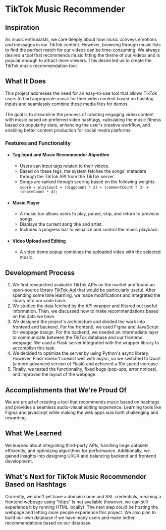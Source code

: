 # TikTok Music Recommender

## Inspiration

As music enthusiasts, we care deeply about how music conveys emotions and messages in our TikTok content. However, browsing through music lists to find the perfect match for our videos can be time-consuming. We always desired a tool that recommends music fitting the theme of our videos and is popular enough to attract more viewers. This desire led us to create the TikTok music recommendation tool.

## What It Does

This project addresses the need for an easy-to-use tool that allows TikTok users to find appropriate music for their video content based on hashtag inputs and seamlessly combine these media files for demos. <br><br>The goal is to streamline the process of creating engaging video content with music based on preferred video hashtags, calculating the music fitness based on popularity stats, enhancing the user's creative workflow, and enabling better content production for social media platforms.

### Features and Functionality

- #### Tag Input and Music Recommender Algorithm
  - Users can input tags related to their videos.
  - Based on these tags, the system fetches the songs' metadata through the TikTok API from the TikTok server.
  - Songs are ranked through scoring based on the following weights: <br>
    `score = playCount + (diggCount * 2) + (commentCount * 3) + (shareCount * 4);`

- #### Music Player
  - A music bar allows users to play, pause, skip, and return to previous songs.
  - Displays the current song title and artist.
  - Includes a progress bar to visualize and control the music playback.

- #### Video Upload and Editing
  - A video demo popup combines the uploaded video with the selected music.

## Development Process

1. We first researched available TikTok APIs on the market and found an open-source library [TikTok-Api](https://github.com/davidteather/TikTok-Api) that would be particularly useful. After spending some time learning, we made modifications and integrated the library into our code base.
2. We studied the data fetched by the API wrapper and filtered out useful information. Then, we discussed how to make recommendations based on the data we have.
3. We designed the project's architecture and divided the work into frontend and backend. For the frontend, we used Figma and JavaScript for webpage design. For the backend, we needed an intermediate layer to communicate between the TikTok database and our frontend webpage. We used a Flask server integrated with the wrapper library to accomplish this task.
4. We decided to optimize the server by using Python's async library. However, Flask doesn't coexist well with async, so we switched to Quart (a more advanced version of Flask) and achieved a 10x speed increase.
5. Finally, we tested the functionality, fixed bugs (pop-ups, error notices), and improved the layout of the webpage.

## Accomplishments that We're Proud Of

We are proud of creating a tool that recommends music based on hashtags and provides a seamless audio-visual editing experience. Learning tools like Figma and javascript while making the web apps was both challenging and rewarding.

## What We Learned

We learned about integrating third-party APIs, handling large datasets efficiently, and optimizing algorithms for performance. Additionally, we gained insights into designing UI/UX and balancing backend and frontend development.

## What's Next for TikTok Music Recommender Based on Hashtags

Currently, we don't yet have a domain name and SSL credentials, meaning a frontend webpage using "https" is not available (however, we can still experience it by running HTML locally). The next step could be hosting the webpage and letting more people experience this project. We also plan to build our own database if we have many users and make better recommendations based on our database.


